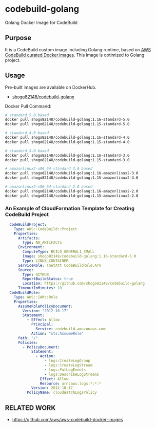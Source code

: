 # codebuild-golang
Golang Docker Image for CodeBuild

## Purpose

It is a CodeBuild custom image including Golang runtime, based on [AWS CodeBuild curated Docker images](https://github.com/aws/aws-codebuild-docker-images).
This image is optimized to Golang project.

## Usage

Pre-built images are available on DockerHub.

- [shogo82148/codebuild-golang](https://hub.docker.com/r/shogo82148/codebuild-golang)

Docker Pull Command:

```bash
# standard 5.0 based
docker pull shogo82148/codebuild-golang:1.16-standard-5.0
docker pull shogo82148/codebuild-golang:1.15-standard-5.0

# standard 4.0 based
docker pull shogo82148/codebuild-golang:1.16-standard-4.0
docker pull shogo82148/codebuild-golang:1.15-standard-4.0

# standard 3.0 based
docker pull shogo82148/codebuild-golang:1.16-standard-3.0
docker pull shogo82148/codebuild-golang:1.15-standard-3.0

# amazonlinux2-x86_64-standard 3.0 based
docker pull shogo82148/codebuild-golang:1.16-amazonlinux2-3.0
docker pull shogo82148/codebuild-golang:1.15-amazonlinux2-3.0

# amazonlinux2-x86_64-standard 2.0 based
docker pull shogo82148/codebuild-golang:1.16-amazonlinux2-2.0
docker pull shogo82148/codebuild-golang:1.15-amazonlinux2-2.0
```

### An Example of CloudFormation Template for Creating CodeBuild Project

```yaml
  CodeBuildProject:
    Type: AWS::CodeBuild::Project
    Properties:
      Artifacts:
        Type: NO_ARTIFACTS
      Environment:
        ComputeType: BUILD_GENERAL1_SMALL
        Image: shogo82148/codebuild-golang:1.16-standard-5.0
        Type: LINUX_CONTAINER
      ServiceRole: !GetAtt CodeBuildRole.Arn
      Source:
        Type: GITHUB
        ReportBuildStatus: true
        Location: https://github.com/shogo82148/codebuild-golang
      TimeoutInMinutes: 10
  CodeBuildRole:
    Type: AWS::IAM::Role
    Properties:
      AssumeRolePolicyDocument:
        Version: "2012-10-17"
        Statement:
          - Effect: Allow
            Principal:
              Service: codebuild.amazonaws.com
            Action: "sts:AssumeRole"
      Path: "/"
      Policies:
        - PolicyDocument:
            Statement:
              - Action:
                  - logs:CreateLogGroup
                  - logs:CreateLogStream
                  - logs:PutLogEvents
                  - logs:DescribeLogStreams
                Effect: Allow
                Resource: arn:aws:logs:*:*:*
            Version: 2012-10-17
          PolicyName: cloudWatchLogsPolicy
```

## RELATED WORK

- https://github.com/aws/aws-codebuild-docker-images
